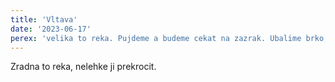 ```yaml
---
title: 'Vltava'
date: '2023-06-17'
perex: 'velika to reka. Pujdeme a budeme cekat na zazrak. Ubalime brko, kdyby nahodou. Pockame na brehu a az okolo popluje lod, tak na ni zamavame a nechame se prevezt na druhy breh. Tam se budeme kochat pohledem na vodu a budeme cekat na dalsi zazrak.'
---
```


Zradna to reka, nelehke ji prekrocit.
